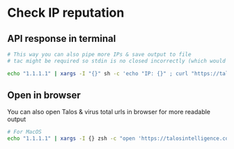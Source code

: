 # Check IP reputation 

## API response in terminal
```bash
# This way you can also pipe more IPs & save output to file
# tac might be required so stdin is no closed incorrectly (which would generate curl error)

echo "1.1.1.1" | xargs -I "{}" sh -c 'echo "IP: {}" ; curl "https://talosintelligence.com/cloud_intel/ip_reputation?ip={}" -A "ReqBin/1.0" | tac | tac | jq .reputation'
```

## Open in browser
You can also open Talos & virus total urls in browser for more readable output
```bash
# For MacOS
echo "1.1.1.1" | xargs -I {} zsh -c "open 'https://talosintelligence.com/reputation_center/lookup?search={}' ; open 'https://www.virustotal.com/gui/ip-address/{}' "
```
